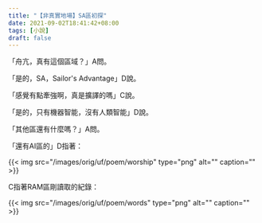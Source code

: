 ```yaml
---
title: "【非真實地場】SA區初探"
date: 2021-09-02T18:41:42+08:00
tags: [小說]
draft: false
---
```


「舟亢，真有這個區域？」A問。

「是的，SA，Sailor's Advantage」D說。

「感覺有點牽強啊，真是擴譯的嗎」C說。

「是的，只有機器智能，沒有人類智能」D說。

「其他區還有什麼嗎？」A問。

「還有AI區的」D指著：

{{< img src="/images/orig/uf/poem/worship" type="png" alt="" caption="" >}}

C指著RAM區剛讀取的紀錄：

{{< img src="/images/orig/uf/poem/words" type="png" alt="" caption="" >}}